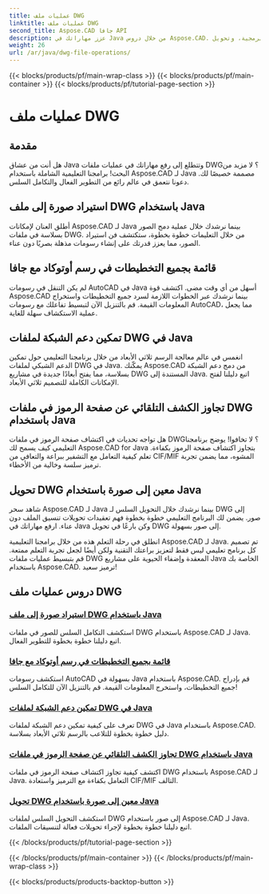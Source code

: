 ```yaml
---
title: عمليات ملف DWG
linktitle: عمليات ملف DWG
second_title: Aspose.CAD جافا API
description: عزز مهاراتك في Java من خلال دروس Aspose.CAD. تعلم استيراد الصور، وقائمة التخطيط، ودعم الشبكة، وتجاوز صفحة التعليمات البرمجية، وتحويل DWG إلى صورة دون عناء.
weight: 26
url: /ar/java/dwg-file-operations/
---
```


{{< blocks/products/pf/main-wrap-class >}}
{{< blocks/products/pf/main-container >}}
{{< blocks/products/pf/tutorial-page-section >}}

# عمليات ملف DWG

## مقدمة

هل أنت من عشاق Java وتتطلع إلى رفع مهاراتك في عمليات ملفات DWG؟ لا مزيد من البحث! برامجنا التعليمية الشاملة باستخدام Aspose.CAD لـ Java مصممة خصيصًا لك. دعونا نتعمق في عالم رائع من التطوير الفعال والتكامل السلس.

## استيراد صورة إلى ملف DWG باستخدام Java

أطلق العنان لإمكانات Aspose.CAD لـ Java بينما نرشدك خلال عملية دمج الصور بسلاسة في ملفات DWG. من خلال التعليمات خطوة بخطوة، ستكتشف فن استيراد الصور، مما يعزز قدرتك على إنشاء رسومات مذهلة بصريًا دون عناء.

## قائمة بجميع التخطيطات في رسم أوتوكاد مع جافا

لم يكن التنقل في رسومات AutoCAD في Java أسهل من أي وقت مضى. اكتشف قوة Aspose.CAD بينما نرشدك عبر الخطوات اللازمة لسرد جميع التخطيطات واستخراج المعلومات القيمة. قم بالتنزيل الآن لتبسيط تفاعلك مع رسومات AutoCAD، مما يجعل عملية الاستكشاف سهلة للغاية.

## تمكين دعم الشبكة لملفات DWG في Java

انغمس في عالم معالجة الرسم ثلاثي الأبعاد من خلال برنامجنا التعليمي حول تمكين الدعم الشبكي لملفات DWG في Java. يمكّنك Aspose.CAD من دمج دعم الشبكة بسلاسة، مما يفتح أبعادًا جديدة في مشاريع DWG المستندة إلى Java. اتبع دليلنا لفتح الإمكانات الكاملة للتصميم ثلاثي الأبعاد.

## تجاوز الكشف التلقائي عن صفحة الرموز في ملفات DWG باستخدام Java

هل تواجه تحديات في اكتشاف صفحة الرموز في ملفات DWG؟ لا تخافوا! يوضح برنامجنا التعليمي كيف يسمح لك Aspose.CAD for Java بتجاوز اكتشاف صفحة الرموز بكفاءة. تعلم كيفية التعامل مع التشفير ببراعة والتعافي من CIF/MIF المشوه، مما يضمن تجربة ترميز سلسة وخالية من الأخطاء.

## تحويل DWG معين إلى صورة باستخدام Java

شاهد سحر Aspose.CAD لـ Java بينما نرشدك خلال التحويل السلس لـ DWG إلى صور. يضمن لك البرنامج التعليمي خطوة بخطوة فهم تعقيدات تحويلات تنسيق الملف دون عناء. ارفع مهاراتك في Java وكن بارعًا في تحويل DWG إلى صور بسهولة.

انطلق في رحلة التعلم هذه من خلال برامجنا التعليمية Aspose.CAD لـ Java. تم تصميم كل برنامج تعليمي ليس فقط لتعزيز براعتك التقنية ولكن أيضًا لجعل تجربة التعلم ممتعة. قم بتبسيط عمليات ملفات DWG المعقدة وإضفاء الحيوية على مشاريع Java الخاصة بك باستخدام Aspose.CAD. ترميز سعيد!

## دروس عمليات ملف DWG
### [استيراد صورة إلى ملف DWG باستخدام Java](./import-image-to-dwg/)
استكشف التكامل السلس للصور في ملفات DWG باستخدام Aspose.CAD لـ Java. اتبع دليلنا خطوة بخطوة للتطوير الفعال.
### [قائمة بجميع التخطيطات في رسم أوتوكاد مع جافا](./list-all-layouts/)
استكشف رسومات AutoCAD بسهولة في Java باستخدام Aspose.CAD. قم بإدراج جميع التخطيطات، واستخرج المعلومات القيمة. قم بالتنزيل الآن للتكامل السلس!
### [تمكين دعم الشبكة لملفات DWG في Java](./mesh-support-for-dwg/)
تعرف على كيفية تمكين دعم الشبكة لملفات DWG في Java باستخدام Aspose.CAD. دليل خطوة بخطوة للتلاعب بالرسم ثلاثي الأبعاد بسلاسة.
### [تجاوز الكشف التلقائي عن صفحة الرموز في ملفات DWG باستخدام Java](./override-code-page-detection/)
اكتشف كيفية تجاوز اكتشاف صفحة الرموز في ملفات DWG باستخدام Aspose.CAD لـ Java. التعامل بكفاءة مع الترميز واستعادة CIF/MIF التالف.
### [تحويل DWG معين إلى صورة باستخدام Java](./convert-dwg-to-image/)
استكشف التحويل السلس لملفات DWG إلى صور باستخدام Aspose.CAD لـ Java. اتبع دليلنا خطوة بخطوة لإجراء تحويلات فعالة لتنسيقات الملفات.

{{< /blocks/products/pf/tutorial-page-section >}}

{{< /blocks/products/pf/main-container >}}
{{< /blocks/products/pf/main-wrap-class >}}

{{< blocks/products/products-backtop-button >}}
